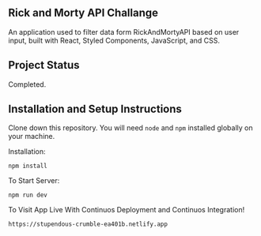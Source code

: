 ## Rick and Morty API Challange

An application used to filter data form RickAndMortyAPI based on user input, built with React, Styled Components, JavaScript, and CSS.

## Project Status
Completed.

## Installation and Setup Instructions

Clone down this repository. You will need `node` and `npm` installed globally on your machine.  

Installation:

`npm install`  

To Start Server:

`npm run dev`  

To Visit App Live With Continuos Deployment and Continuos Integration!

`https://stupendous-crumble-ea401b.netlify.app`  
